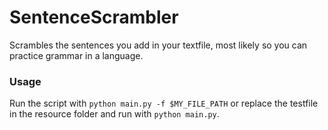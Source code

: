 # SentenceScrambler

Scrambles the sentences you add in your textfile, most likely so you can practice grammar in a language.

### Usage
Run the script with `python main.py -f $MY_FILE_PATH` or replace the testfile in the resource folder and run with `python main.py`.